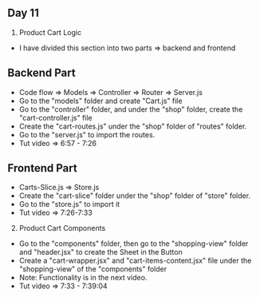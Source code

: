 ## Day 11
1. Product Cart Logic
- I have divided this section into two parts => backend and frontend

## Backend Part 
- Code flow => Models => Controller => Router => Server.js
- Go to the "models" folder and create "Cart.js" file
- Go to the "controller" folder, and under the "shop" folder, create the "cart-controller.js" file
- Create the "cart-routes.js" under the "shop" folder of "routes" folder.
- Go to the "server.js" to import the routes.
- Tut video => 6:57 - 7:26

## Frontend Part
- Carts-Slice.js => Store.js
- Create the "cart-slice" folder under the "shop" folder of "store" folder.
- Go to the "store.js" to import it
- Tut video => 7:26-7:33


2. Product Cart Components
- Go to the "components" folder, then go to the "shopping-view" folder and "header.jsx" to create the Sheet in the Button
- Create a "cart-wrapper.jsx" and "cart-items-content.jsx" file under the "shopping-view" of the "components" folder
- Note: Functionality is in the next video.
- Tut video => 7:33 - 7:39:04



